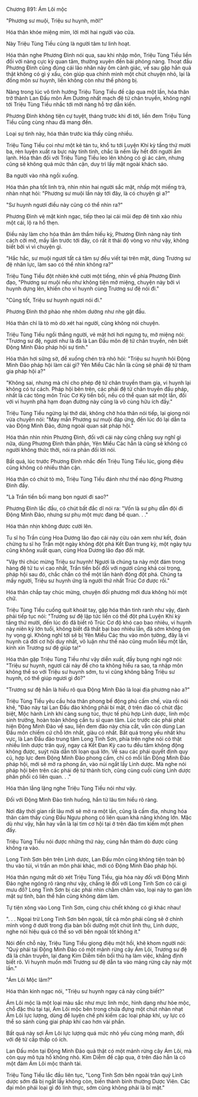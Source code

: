




Chương 891: Ám Lôi mộc


"Phương sư muội, Triệu sư huynh, mời!"

Hóa thân khóe miệng mỉm, lời mời hai người vào cửa.

Này Triệu Tùng Tiều cũng là người tâm tư linh hoạt.

Hóa thân nghe Phương Đình nói qua, sau khi nhập môn, Triệu Tùng Tiều liền đối với nàng cực kỳ quan tâm, thường xuyên đến bái phỏng nàng. Thoạt đầu Phương Đình cũng đúng cái lão nhân này ôm cảnh giác, về sau gặp hắn quả thật không có gì ý xấu, còn giúp qua chính mình một chút chuyện nhỏ, lại là đồng môn sư huynh, liền không còn như thế phòng bị.

Nàng trong lúc vô tình hướng Triệu Tùng Tiều đề cập qua một lần, hóa thân trở thành Lan Đấu môn Âm Dương nhất mạch đệ tử chân truyền, không nghĩ tới Triệu Tùng Tiều nhắc tới mời nàng hỗ trợ dẫn kiến.

Phương Đình không tiện cự tuyệt, tháng trước khi đi tới, liền đem Triệu Tùng Tiều cũng cùng nhau đã mang đến.

Loại sự tình này, hóa thân trước kia thấy cũng nhiều.

Triệu Tùng Tiều coi như một kẻ tán tu, khổ tu tới Luyện Khí kỳ tầng thứ mười ba, rèn luyện xuất ra bực này tính tình, chắc là nếm lấy hết đời người ấm lạnh. Hóa thân đối với Triệu Tùng Tiều leo lên không có gì ác cảm, nhưng cũng sẽ không quá mức thân cận, duy trì lấy mặt ngoài khách sáo.

Ba người vào nhà ngồi xuống.

Hóa thân pha tốt linh trà, nhìn nhìn hai người sắc mặt, nhấp một miếng trà, nhàn nhạt hỏi: "Phương sư muội lần này tới đây, là có chuyện gì a?"

"Sư huynh ngươi điều này cũng có thể nhìn ra?"

Phương Đình vẻ mặt kinh ngạc, tiếp theo lại cái mũi đẹp đẽ tinh xảo nhíu một cái, lộ ra hổ thẹn.

Điều này làm cho hóa thân âm thầm hiếu kỳ, Phương Đình nàng này tính cách cởi mở, mấy lần trước tới đây, có rất ít thái độ vòng vo như vậy, không biết bởi vì vì chuyện gì.

"Hắc hắc, sư muội ngươi tất cả tâm sự đều viết tại trên mặt, dùng Trương sư đệ nhãn lực, làm sao có thể nhìn không ra?"

Triệu Tùng Tiều đột nhiên khẽ cười một tiếng, nhìn về phía Phương Đình đạo, "Phương sư muội nếu như không tiện mở miệng, chuyện này bởi vì huynh dựng lên, khiến cho vi huynh cùng Trương sư đệ nói đi."

"Cũng tốt, Triệu sư huynh ngươi nói đi."

Phương Đình thở phào nhẹ nhõm dường như nhẹ gật đầu.

Hóa thân chỉ là tò mò dò xét hai người, cũng không nói chuyện.

Triệu Tùng Tiều ngồi thẳng người, vẻ mặt hơi hơi ngưng tụ, mở miệng nói: "Trương sư đệ, ngươi như là đã là Lan Đấu môn đệ tử chân truyền, nên biết Động Minh Đảo pháp hội sự tình."

Hóa thân hơi sững sờ, để xuống chén trà nhỏ hỏi: "Triệu sư huynh hỏi Động Minh Đảo pháp hội làm cái gì? Yên Miểu Các hẳn là cũng sẽ phái đệ tử tham gia pháp hội a?"

"Không sai, nhưng mà chỉ cho phép đệ tử chân truyền tham gia, vi huynh lại không có tư cách. Pháp hội bên trên, các phái đệ tử chân truyền đấu pháp, nhất là các tông môn Trúc Cơ Kỳ tiền bối, nếu có thể quan sát một lần, đối với vi huynh phá hạm đoạn đường này cũng là vô cùng hữu ích đấy."

Triệu Tùng Tiều ngừng lại thở dài, không chờ hóa thân nói tiếp, lại giọng nói vừa chuyển nói: "May mắn Phương sư muội đáp ứng, đến lúc đó lại dẫn ta vào Động Minh Đảo, đứng ngoài quan sát pháp hội."

Hóa thân nhìn nhìn Phương Đình, đối với cái này cũng chẳng suy nghĩ gì nữa, dùng Phương Đình thân phận, Yên Miểu Các hẳn là cũng sẽ không có người không thức thời, nói ra phản đối lời nói.

Bất quá, lúc trước Phương Đình nhắc đến Triệu Tùng Tiều lúc, giọng điệu cũng không có nhiều thân cận.

Hóa thân có chút tò mò, Triệu Tùng Tiều đánh như thế nào động Phương Đình đấy.

"Là Trần tiền bối mang bọn ngươi đi sao?"

Phương Đình lắc đầu, có chút bất đắc dĩ nói ra: "Vốn là sư phụ dẫn đội đi Động Minh Đảo, nhưng sư phụ một mực đang bế quan. . ."

Hóa thân nhịn không được cười lên.

Tu sĩ họ Trần cùng Hoa Dương lão đạo cái này cừu oán xem như kết, đoán chừng tu sĩ họ Trần một ngày không đột phá Kết Đan trung kỳ, một ngày tựu cũng không xuất quan, cùng Hoa Dương lão đạo đối mặt.

"Vậy thì chúc mừng Triệu sư huynh! Ngươi là chúng ta này một đám trong hàng đệ tử tu vi cao nhất, Trần tiền bối đối với ngươi cũng khá coi trọng, pháp hội sau đó, chắc chắn có thể một lần hành động đột phá. Chúng ta mấy người, Triệu sư huynh ứng là người thứ nhất Trúc Cơ được rồi."

Hóa thân chắp tay chúc mừng, chuyện đối phương mới đưa không hỏi một chữ.

Triệu Tùng Tiều cuống quít khoát tay, gặp hóa thân tinh ranh như vậy, đành phải tiếp tục nói: "Trương sư đệ lập tức liền có thể đột phá Luyện Khí kỳ tầng thứ mười, đến lúc đó đã biết rõ Trúc Cơ độ khó cao bao nhiêu, vi huynh này niên kỷ lớn tuổi, không biết đã thất bại bao nhiêu lần, đã sớm không ôm hy vọng gì. Không nghĩ tới sẽ bị Yên Miểu Các thu vào môn tường, đây là vi huynh cả đời cơ hội duy nhất, vô luận như thế nào cũng muốn liều một lần, kính xin Trương sư đệ giúp ta!"

Hóa thân gặp Triệu Tùng Tiều như vậy diễn xuất, đầy bụng nghi ngờ nói: "Triệu sư huynh, ngươi cái này để cho ta không hiểu ra sao, ta nhập môn không thể so với Triệu sư huynh sớm, tu vi cũng không bằng Triệu sư huynh, có thể giúp ngươi gì đó?"

"Trương sư đệ hẳn là hiểu rõ qua Động Minh Đảo là loại địa phương nào a?"

Triệu Tùng Tiều yêu cầu hóa thân phong bế động phủ cấm chế, vừa rồi nói khẽ, "Đảo này tại Lan Đấu đảo không phải bí mật, ở trên đảo có chút đặc biệt, Mộc hành Linh khí càng sung túc, thực tế phù hợp Linh dược, linh mộc sinh trưởng, hoàn toàn không cần tu sĩ quan tâm. Lúc trước các phái phát hiện Động Minh Đảo về sau, liền đem đảo này chia cắt, vẫn còn dùng Lan Đấu môn chiếm cứ chỗ lớn nhất, giàu có nhất. Bất quá trọng yếu nhất khu vực, là Lan Đấu đảo trung tâm Long Tinh Sơn, phía trên nghe nói có thật nhiều linh dược trân quý, ngay cả Kết Đan Kỳ cao tu đều tâm không động không được, suýt nữa dẫn tới loạn quá lớn. Về sau các phái quyết định quy củ, hợp lực đem Động Minh Đảo phong cấm, chỉ có mỗi lần Động Minh Đảo pháp hội, mới sẽ mở ra phong ấn, vào núi ngắt lấy Linh dược. Mà nghe nói pháp hội bên trên các phái đệ tử thành tích, cũng cùng cuối cùng Linh dược phân phối có liên quan. . ."

Hóa thân lẳng lặng nghe Triệu Tùng Tiều nói như vậy.

Đối với Động Minh Đảo tình huống, hắn từ lâu tìm hiểu rõ ràng.

Nơi đây thời gian rất lâu mới sẽ mở ra một lần, cũng là cấm địa, nhưng hóa thân cảm thấy cùng Đấu Ngưu phong có liên quan khả năng không lớn. Mặc dù như vậy, hắn hay vẫn là lại tìm cơ hội tại ở trên đảo tìm kiếm một phen đấy.

Triệu Tùng Tiều nói được những thứ này, cùng hắn thăm dò được cũng không ra vào.

Long Tinh Sơn bên trên Linh dược, Lan Đấu môn cũng không tiện toàn bộ thu vào túi, vì trấn an môn phái khác, mới có Động Minh Đảo pháp hội.

Hóa thân ngưng mắt dò xét Triệu Tùng Tiều, gia hỏa này đối với Động Minh Đảo nghe ngóng rõ ràng như vậy, chẳng lẽ đối với Long Tinh Sơn có cái gì mưu đồ? Long Tinh Sơn bị các phái nhìn chằm chằm vào, loại này to gan lớn mật sự tình, bản thể hắn cũng không dám làm.

Tự tiện xông vào Long Tinh Sơn, cùng chịu chết không có gì khác nhau!

". . . Ngoại trừ Long Tinh Sơn bên ngoài, tất cả môn phái cũng sẽ ở chính mình vòng ở dưới trong địa bàn bồi dưỡng một chút linh thụ, Linh dược, nghe nói hiệu quả có thể so với bên ngoài tốt không ít."

Nói đến chỗ này, Triệu Tùng Tiều giọng điệu một hồi, khẽ khom người nói: "Quý phái tại Động Minh Đảo có một mảnh rừng cây Ám Lôi, Trương sư đệ đã là chân truyền, lại đang Kim Diễm tiền bối thủ hạ làm việc, khẳng định biết rõ. Vi huynh muốn mời Trương sư đệ dẫn ta vào mảng rừng cây này một lần."

"Ám Lôi Mộc lâm?"

Hóa thân kinh ngạc nói, "Triệu sư huynh ngay cả này cũng biết?"

Ám Lôi mộc là một loại màu sắc như mực linh mộc, hình dạng như hòe mộc, chỗ đặc thù tại tại, Ám Lôi mộc bên trong chứa đựng một chút nhàn nhạt Âm Lôi lực lượng, dùng để luyện chế phi kiếm các loại pháp khí, uy lực có thể so sánh cùng giai pháp khí cao hơn vài phần.

Bất quá này sợi Âm Lôi lực lượng quá mức nhỏ yếu cùng mỏng manh, đối với đệ tử cấp thấp có ích.

Lan Đấu môn tại Động Minh Đảo quả thật có một mảnh rừng cây Ám Lôi, mà còn quy mô tựa hồ không nhỏ. Kim Diễm đề cập qua, ở trên đảo hẳn là có một đám Ám Lôi mộc thành tài.

Triệu Tùng Tiều lắc đầu liên tục, "Long Tinh Sơn bên ngoài trân quý Linh dược sớm đã bị ngắt lấy không còn, biến thành bình thường Dược Viên. Các đại môn phái loại gì đó linh thực, sớm cũng không phải là bí mật."




